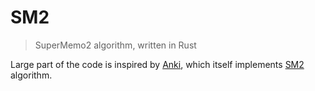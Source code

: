 SM2
===

> SuperMemo2 algorithm, written in Rust

Large part of the code is inspired by [Anki][1], which itself
implements [SM2][2] algorithm.





[1]: https://github.com/ankitects/anki
[2]: https://www.supermemo.com/en/archives1990-2015/english/ol/sm2
